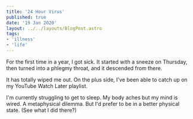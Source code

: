 ```yaml
---
title: '24 Hour Virus'
published: true
date: '19 Jan 2020'
layout: ../../layouts/BlogPost.astro
tags:
- 'illness'
- 'life'
---
```


For the first time in a year, I got sick. It started with a sneeze on Thursday, then turned into a phlegmy throat, and it descended from there.

It has totally wiped me out. On the plus side, I've been able to catch up on my YouTube Watch Later playlist.

I'm currently struggling to get to sleep. My body aches but my mind is wired. A metaphysical dilemma. But I'd prefer to be in a better physical state. (See what I did there?)